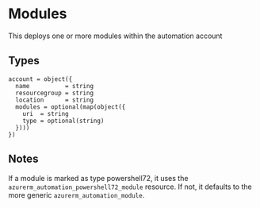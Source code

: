 # Modules

This deploys one or more modules within the automation account

## Types

```hcl
account = object({
  name          = string
  resourcegroup = string
  location      = string
  modules = optional(map(object({
    uri  = string
    type = optional(string)
  })))
})
```

## Notes

If a module is marked as type powershell72, it uses the `azurerm_automation_powershell72_module` resource. If not, it defaults to the more generic `azurerm_automation_module`.
